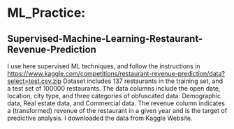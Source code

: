 # ML_Practice:
## Supervised-Machine-Learning-Restaurant-Revenue-Prediction
I use here supervised ML techniques, and follow the instructions in https://www.kaggle.com/competitions/restaurant-revenue-prediction/data?select=test.csv.zip
Dataset includes 137 restaurants in the training set, and a test set of 100000 restaurants. The data columns include the open date, location, city type, and three categories of obfuscated data: Demographic data, Real estate data, and Commercial data. The revenue column indicates a (transformed) revenue of the restaurant in a given year and is the target of predictive analysis. 
I downloaded the data from Kaggle Website.
